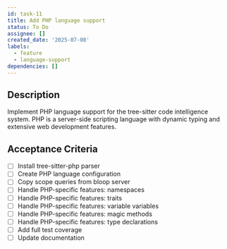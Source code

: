 ```yaml
---
id: task-11
title: Add PHP language support
status: To Do
assignee: []
created_date: '2025-07-08'
labels:
  - feature
  - language-support
dependencies: []
---
```


## Description

Implement PHP language support for the tree-sitter code intelligence system. PHP is a server-side scripting language with dynamic typing and extensive web development features.

## Acceptance Criteria

- [ ] Install tree-sitter-php parser
- [ ] Create PHP language configuration
- [ ] Copy scope queries from bloop server
- [ ] Handle PHP-specific features: namespaces
- [ ] Handle PHP-specific features: traits
- [ ] Handle PHP-specific features: variable variables
- [ ] Handle PHP-specific features: magic methods
- [ ] Handle PHP-specific features: type declarations
- [ ] Add full test coverage
- [ ] Update documentation

